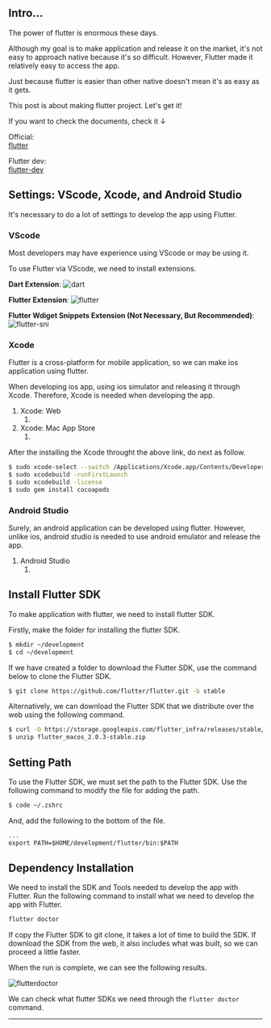 ## Intro...
The power of flutter is enormous these days. 

Although my goal is to make application and release it on the market, it's not easy to approach native because it's so difficult. However, Flutter made it relatively easy to access the app.

Just because flutter is easier than other native doesn't mean it's as easy as it gets. 

This post is about making flutter project. Let's get it!

If you want to check the documents, check it ↓

Official:   
[flutter](https://flutter.dev/)

Flutter dev:   
[flutter-dev](https://docs.flutter.dev/get-started/install)

## Settings: VScode, Xcode, and Android Studio
It's necessary to do a lot of settings to develop the app using Flutter. 

### VScode
Most developers may have experience using VScode or may be using it.

To use Flutter via VScode, we need to install extensions.

**Dart Extension**:
![dart](https://github.com/jinscodes/Blog_nextJS/assets/87598134/93258fa8-8e0e-4320-b71b-3d3e2329ae5f)

**Flutter Extension**:
![flutter](https://github.com/jinscodes/Blog_nextJS/assets/87598134/3432f2bc-3d8e-4c3c-bdf3-358862fed15c)

**Flutter Wdiget Snippets Extension (Not Necessary, But Recommended)**:
![flutter-sni](https://github.com/jinscodes/Blog_nextJS/assets/87598134/06e40af4-ba9c-4d97-bf2c-80688f09491e)

### Xcode
Flutter is a cross-platform for mobile application, so we can make ios application using flutter.

When developing ios app, using ios simulator and releasing it through Xcode. Therefore, Xcode is needed when developing the app.

1. Xcode: Web 
	1. [](https://developer.apple.com/xcode/ "Web")
2. Xcode: Mac App Store
	1. [](https://apps.apple.com/us/app/xcode/id497799835 "Mac App Store")

After the installing the Xcode throught the above link, do next as follow.

```bash
$ sudo xcode-select --switch /Applications/Xcode.app/Contents/Developer
$ sudo xcodebuild -runFirstLaunch
$ sudo xcodebuild -license
$ sudo gem install cocoapods
```

### Android Studio
Surely, an android application can be developed using flutter. However, unlike ios, android studio is needed to use android emulator and release the app.

1. Android Studio
	1. [](https://developer.android.com/studio)


## Install Flutter SDK 
To make application with flutter, we need to install flutter SDK. 

Firstly, make the folder for installing the flutter SDK. 

```bash
$ mkdir ~/development
$ cd ~/development
```

If we have created a folder to download the Flutter SDK, use the command below to clone the Flutter SDK.

```bash
$ git clone https://github.com/flutter/flutter.git -b stable
```

Alternatively, we can download the Flutter SDK that we distribute over the web using the following command.

```bash
$ curl -O https://storage.googleapis.com/flutter_infra/releases/stable/macos/flutter_macos_2.0.3-stable.zip
$ unzip flutter_macos_2.0.3-stable.zip
```

## Setting Path
To use the Flutter SDK, we must set the path to the Flutter SDK. Use the following command to modify the file for adding the path.

```bash
$ code ~/.zshrc
```

And, add the following to the bottom of the file.

```md
...
export PATH=$HOME/development/flutter/bin:$PATH
```

## Dependency Installation
We need to install the SDK and Tools needed to develop the app with Flutter. Run the following command to install what we need to develop the app with Flutter.

```bash
flutter doctor
```

If copy the Flutter SDK to git clone, it takes a lot of time to build the SDK. If download the SDK from the web, it also includes what was built, so we can proceed a little faster.

When the run is complete, we can see the following results.

![flutterdoctor](https://github.com/jinscodes/Blog_nextJS/assets/87598134/024fbb46-3dac-4242-aec6-73ab00cff5c7)

We can check what flutter SDKs we need through the `flutter doctor` command.

---
[](https://deku.posstree.com/ko/flutter/installation/)

